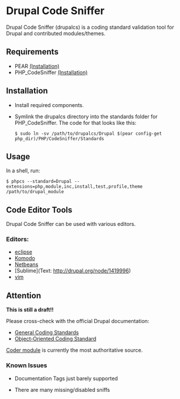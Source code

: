 Drupal Code Sniffer
===================

Drupal Code Sniffer (drupalcs) is a coding standard validation tool for Drupal
and contributed modules/themes.

Requirements
------------
* PEAR [(Installation)][install-pear]
* PHP_CodeSniffer [(Installation)][install-phpcs]

Installation
------------
* Install required components.
* Symlink the drupalcs directory into the standards folder for PHP_CodeSniffer.
  The code for that looks like this:

      $ sudo ln -sv /path/to/drupalcs/Drupal $(pear config-get php_dir)/PHP/CodeSniffer/Standards 

Usage
-----
In a shell, run:

    $ phpcs --standard=Drupal --extensions=php,module,inc,install,test,profile,theme /path/to/drupal_module

Code Editor Tools
-----------------
Drupal Code Sniffer can be used with various editors.

### Editors:
* [eclipse](http://drupal.org/node/1420004)
* [Komodo](http://drupal.org/node/1419996)
* [Netbeans](http://drupal.org/node/1420008)
* [Sublime](Text: http://drupal.org/node/1419996)
* [vim](http://drupal.org/node/1419996)

Attention
---------
**This is still a draft!!**

Please cross-check with the official Drupal documentation:
* [General Coding Standards][gen-coding-stds]
* [Object-Oriented Coding Standard][oop-coding-stds]

[Coder module][coder-module] is currently the most authoritative source.

### Known Issues
* Documentation Tags just barely supported
* There are many missing/disabled sniffs

   [install-pear]:    http://pear.php.net/manual/en/installation.php
   [install-phpcs]:   http://pear.php.net/package/PHP_CodeSniffer
   [gen-coding-stds]: http://drupal.org/coding-standards
   [oop-coding-stds]: http://drupal.org/node/608152
   [coder-module]:    http://drupal.org/project/coder
